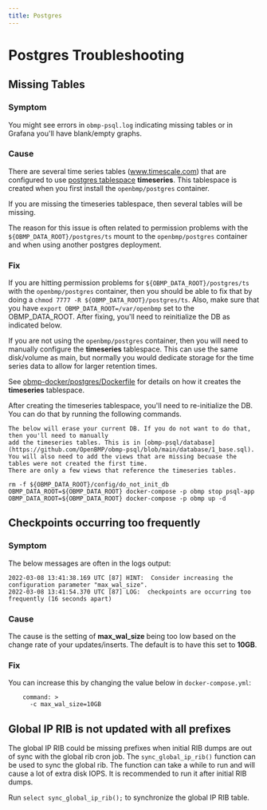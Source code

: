 ```yaml
---
title: Postgres
---
```


# Postgres Troubleshooting

## Missing Tables

### Symptom
You might see errors in ```obmp-psql.log``` indicating missing tables or in Grafana you'll have
blank/empty graphs. 

### Cause
There are several time series tables (www.timescale.com) that are configured to use
[postgres tablespace](https://www.postgresql.org/docs/14/manage-ag-tablespaces.html) **timeseries**.  This
tablespace is created when you first install the ```openbmp/postgres``` container. 

If you are missing the timeseries tablespace, then several tables will be missing.

The reason for this issue is often related to permission problems with the ```${OBMP_DATA_ROOT}/postgres/ts```
mount to the ```openbmp/postgres``` container and when using another postgres deployment. 

### Fix
If you are hitting permission problems for ```${OBMP_DATA_ROOT}/postgres/ts``` with the ```openbmp/postgres```
container, then you should be able to fix that by doing a ```chmod 7777 -R ${OBMP_DATA_ROOT}/postgres/ts```.  Also,
make sure that you have ```export OBMP_DATA_ROOT=/var/openbmp``` set to the OBMP_DATA_ROOT. After fixing, you'll need
to reinitialize the DB as indicated below.

If you are not using the ```openbmp/postgres``` container, then you will need to manually
configure the **timeseries** tablespace.  This can use the same disk/volume as main, but normally
you would dedicate storage for the time series data to allow for larger retention times.

See [obmp-docker/postgres/Dockerfile](https://github.com/OpenBMP/obmp-docker/blob/main/postgres/Dockerfile) for
details on how it creates the **timeseries** tablespace.

After creating the timeseries tablespace, you'll need to re-initialize the DB. You can do that by
running the following commands. 

```warning
The below will erase your current DB. If you do not want to do that, then you'll need to manually
add the timeseries tables. This is in [obmp-psql/database](https://github.com/OpenBMP/obmp-psql/blob/main/database/1_base.sql).
You will also need to add the views that are missing becuase the tables were not created the first time.
There are only a few views that reference the timeseries tables. 
```

```
rm -f ${OBMP_DATA_ROOT}/config/do_not_init_db
OBMP_DATA_ROOT=${OBMP_DATA_ROOT} docker-compose -p obmp stop psql-app
OBMP_DATA_ROOT=${OBMP_DATA_ROOT} docker-compose -p obmp up -d
```

## Checkpoints occurring too frequently

### Symptom

The below messages are often in the logs output:

```
2022-03-08 13:41:38.169 UTC [87] HINT:  Consider increasing the configuration parameter "max_wal_size".
2022-03-08 13:41:54.370 UTC [87] LOG:  checkpoints are occurring too frequently (16 seconds apart)
```

### Cause

The cause is the setting of **max_wal_size** being too low based on the change rate of your updates/inserts.
The default is to have this set to **10GB**. 

### Fix

You can increase this by changing the value below in ```docker-compose.yml```:

```
    command: >
      -c max_wal_size=10GB
```

## Global IP RIB is not updated with all prefixes

The global IP RIB could be missing prefixes when initial RIB dumps are out of sync with the global rib cron job. The
```sync_global_ip_rib()``` function can be used to sync the global rib.  The function can take a while to run and 
will cause a lot of extra disk IOPS. It is recommended to run it after initial RIB dumps. 

Run ```select sync_global_ip_rib();``` to synchronize the global IP RIB table. 
